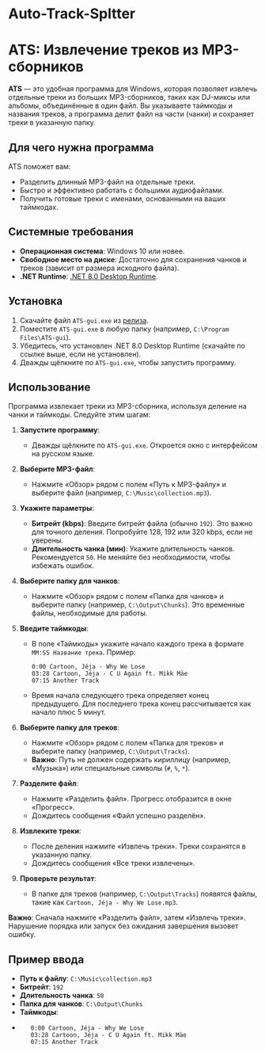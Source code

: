 # Auto-Track-Spltter
# ATS: Извлечение треков из MP3-сборников

**ATS** — это удобная программа для Windows, которая позволяет извлечь отдельные треки из больших MP3-сборников, таких как DJ-миксы или альбомы, объединённые в один файл. Вы указываете таймкоды и названия треков, а программа делит файл на части (чанки) и сохраняет треки в указанную папку.

## Для чего нужна программа

ATS поможет вам:

- Разделить длинный MP3-файл на отдельные треки.
- Быстро и эффективно работать с большими аудиофайлами.
- Получить готовые треки с именами, основанными на ваших таймкодах.

## Системные требования

- **Операционная система**: Windows 10 или новее.
- **Свободное место на диске**: Достаточно для сохранения чанков и треков (зависит от размера исходного файла).
- **.NET Runtime**: [.NET 8.0 Desktop Runtime](https://dotnet.microsoft.com/en-us/download/dotnet/8.0).

## Установка

1. Скачайте файл `ATS-gui.exe` из [релиза](<вставьте_ссылку_на_релиз_на_GitHub>).
2. Поместите `ATS-gui.exe` в любую папку (например, `C:\Program Files\ATS-gui`).
3. Убедитесь, что установлен .NET 8.0 Desktop Runtime (скачайте по ссылке выше, если не установлен).
4. Дважды щёлкните по `ATS-gui.exe`, чтобы запустить программу.

## Использование

Программа извлекает треки из MP3-сборника, используя деление на чанки и таймкоды. Следуйте этим шагам:

1. **Запустите программу**:
   - Дважды щёлкните по `ATS-gui.exe`. Откроется окно с интерфейсом на русском языке.

2. **Выберите MP3-файл**:
   - Нажмите «Обзор» рядом с полем «Путь к MP3-файлу» и выберите файл (например, `C:\Music\collection.mp3`).

3. **Укажите параметры**:
   - **Битрейт (kbps)**: Введите битрейт файла (обычно `192`). Это важно для точного деления. Попробуйте 128, 192 или 320 kbps, если не уверены.
   - **Длительность чанка (мин)**: Укажите длительность чанков. Рекомендуется `50`. Не меняйте без необходимости, чтобы избежать ошибок.

4. **Выберите папку для чанков**:
   - Нажмите «Обзор» рядом с полем «Папка для чанков» и выберите папку (например, `C:\Output\Chunks`). Это временные файлы, необходимые для работы.

5. **Введите таймкоды**:
   - В поле «Таймкоды» укажите начало каждого трека в формате `MM:SS Название трека`. Пример:
     ```
     0:00 Cartoon, Jéja - Why We Lose
     03:28 Cartoon, Jéja - C U Again ft. Mikk Mäe
     07:15 Another Track
     ```
   - Время начала следующего трека определяет конец предыдущего. Для последнего трека конец рассчитывается как начало плюс 5 минут.

6. **Выберите папку для треков**:
   - Нажмите «Обзор» рядом с полем «Папка для треков» и выберите папку (например, `C:\Output\Tracks`).
   - **Важно**: Путь не должен содержать кириллицу (например, «Музыка») или специальные символы (`#`, `%`, `*`).

7. **Разделите файл**:
   - Нажмите «Разделить файл». Прогресс отобразится в окне «Прогресс».
   - Дождитесь сообщения «Файл успешно разделён».

8. **Извлеките треки**:
   - После деления нажмите «Извлечь треки». Треки сохранятся в указанную папку.
   - Дождитесь сообщения «Все треки извлечены».

9. **Проверьте результат**:
   - В папке для треков (например, `C:\Output\Tracks`) появятся файлы, такие как `Cartoon, Jéja - Why We Lose.mp3`.

**Важно**: Сначала нажмите «Разделить файл», затем «Извлечь треки». Нарушение порядка или запуск без ожидания завершения вызовет ошибку.

## Пример ввода

- **Путь к файлу**: `C:\Music\collection.mp3`
- **Битрейт**: `192`
- **Длительность чанка**: `50`
- **Папка для чанков**: `C:\Output\Chunks`
- **Таймкоды**:
- ```
     0:00 Cartoon, Jéja - Why We Lose
     03:28 Cartoon, Jéja - C U Again ft. Mikk Mäe
     07:15 Another Track
     ```

